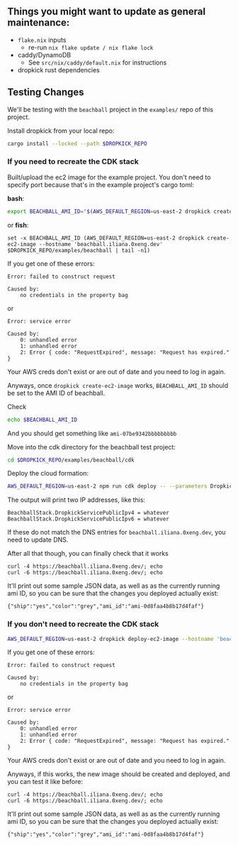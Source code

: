 
## Things you might want to update as general maintenance:

- `flake.nix` inputs
    - re-run `nix flake update / nix flake lock`
- caddy/DynamoDB
    - See `src/nix/caddy/default.nix` for instructions
- dropkick rust dependencies

## Testing Changes

We'll be testing with the `beachball` project in the `examples/` repo of this
project.

Install dropkick from your local repo:

```bash
cargo install --locked --path $DROPKICK_REPO
```

### If you need to recreate the CDK stack

Built/upload the ec2 image for the example project. You don't need to specify port because that's in the example project's cargo toml:

**bash**:

```bash
export BEACHBALL_AMI_ID="$(AWS_DEFAULT_REGION=us-east-2 dropkick create-ec2-image --hostname 'beachball.iliana.0xeng.dev' $DROPKICK_REPO/examples/beachball | tail -n1)"
```

or **fish**:

```fish
set -x BEACHBALL_AMI_ID (AWS_DEFAULT_REGION=us-east-2 dropkick create-ec2-image --hostname 'beachball.iliana.0xeng.dev' $DROPKICK_REPO/examples/beachball | tail -n1)
```

If you get one of these errors:

```
Error: failed to construct request

Caused by:
    no credentials in the property bag
```

or

```
Error: service error

Caused by:
    0: unhandled error
    1: unhandled error
    2: Error { code: "RequestExpired", message: "Request has expired." }
```

Your AWS creds don't exist or are out of date and you need to log in again.

Anyways, once `dropkick create-ec2-image` works, `BEACHBALL_AMI_ID` should be set to the AMI ID of beachball.

Check

```bash
echo $BEACHBALL_AMI_ID
```

And you should get something like `ami-07be9342bbbbbbbbb`

Move into the cdk directory for the beachball test project:

```bash
cd $DROPKICK_REPO/examples/beachball/cdk
```

Deploy the cloud formation:

```bash
AWS_DEFAULT_REGION=us-east-2 npm run cdk deploy -- --parameters DropkickImageId=$BEACHBALL_AMI_ID
```

The output will print two IP addresses, like this:

```
BeachballStack.DropkickServicePublicIpv4 = whatever
BeachballStack.DropkickServicePublicIpv6 = whatever
```

If these do not match the DNS entries for `beachball.iliana.0xeng.dev`, you need to update DNS.

After all that though, you can finally check that it works

```
curl -4 https://beachball.iliana.0xeng.dev/; echo
curl -6 https://beachball.iliana.0xeng.dev/; echo
```

It'll print out some sample JSON data, as well as as the currently running ami
ID, so you can be sure that the changes you deployed actually exist:

```
{"ship":"yes","color":"grey","ami_id":"ami-0d8faa4b8b17d4faf"}
```


### If you don't need to recreate the CDK stack

```bash
AWS_DEFAULT_REGION=us-east-2 dropkick deploy-ec2-image --hostname 'beachball.iliana.0xeng.dev' $DROPKICK_REPO/examples/beachball BeachballStack
```

If you get one of these errors:

```
Error: failed to construct request

Caused by:
    no credentials in the property bag
```

or

```
Error: service error

Caused by:
    0: unhandled error
    1: unhandled error
    2: Error { code: "RequestExpired", message: "Request has expired." }
```

Your AWS creds don't exist or are out of date and you need to log in again.

Anyways, if this works, the new image should be created and deployed, and you can test it like before:

```
curl -4 https://beachball.iliana.0xeng.dev/; echo
curl -6 https://beachball.iliana.0xeng.dev/; echo
```

It'll print out some sample JSON data, as well as as the currently running ami
ID, so you can be sure that the changes you deployed actually exist:

```
{"ship":"yes","color":"grey","ami_id":"ami-0d8faa4b8b17d4faf"}
```
